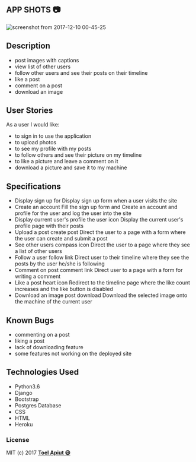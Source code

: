
## APP SHOTS :camera:
![screenshot from 2017-12-10 00-45-25](https://user-images.githubusercontent.com/28382424/33799799-f1a3e674-dd43-11e7-89ad-7c935f22a63f.png)

## Description
* post images with captions
* view list of other users
* follow other users and see their posts on their timeline
* like a post
* comment on a post
* download an image

## User Stories
As a user I would like:
* to sign in to use the application
* to upload photos
* to see my profile with my posts
* to follow others and see their picture on my timeline
* to like a picture and leave a comment on it
* download a picture and save it to my machine

## Specifications

* Display sign up for  Display sign up form when a user visits the site 
* Create an account  Fill the sign up form and  Create an account and profile for the user and log the user into the site 
* Display current user's profile the user icon  Display the current user's profile page with their posts 
* Upload a post create post Direct the user to a page with a form where the user can create and submit a post 
* See other users  compass icon Direct the user to a page where they see a list of other users 
* Follow a user follow link  Direct user to their timeline where they see the posts by the user he/she is following 
* Comment on post  comment link  Direct user to a page with a form for writing a comment 
* Like a post  heart icon  Redirect to the timeline page where the like count increases and the like button is disabled 
* Download an image post  download  Download the selected image onto the machine of the current user 

## Known Bugs

* commenting on a post
* liking a post
* lack of downloading feature
* some features not working on the deployed site

## Technologies Used
- Python3.6
- Django
- Bootstrap
- Postgres Database
- CSS
- HTML
- Heroku

### License

MIT (c) 2017 **[Toel Apiut :smiley:](https://github.com/toelapiut)**



